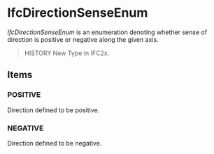 # IfcDirectionSenseEnum

_IfcDirectionSenseEnum_ is an enumeration denoting whether sense of direction is positive or negative along the given axis.
<!-- end of short definition -->


> HISTORY New Type in IFC2x.

## Items

### POSITIVE
Direction defined to be positive.

### NEGATIVE
Direction defined to be negative.
